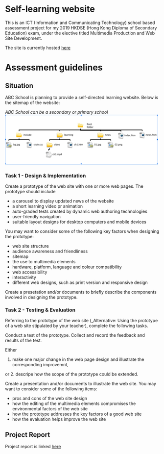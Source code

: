 # Self-learning website

This is an ICT (Information and Communicating Technology) school based assessment project for my 2019 HKDSE (Hong Kong Diploma of Secondary Education) exam, under the elective titled Multimedia Production and Web Site Development.

The site is currently hosted [here](https://intezzz.github.io/SBA-self-learning/website/)

# Assessment guidelines

## Situation

ABC School is planning to provide a self-directed learning website. Below is the sitemap of the website:

_ABC School can be a secondary or primary school_
![Sitemap](guideline_sitemap.png "Sitemap")

### Task 1 - Design & Implementation

Create a prototype of the web site with one or more web pages. The prototype should include

- a carousel to display updated news of the website
- a short learning video pr animation
- auto-graded tests created by dynamic web authoring technologies
- user-friendly navigation
- suitable layout designs for desktop computers and mobile devices

You may want to consider some of the following key factors when designing the prototype:

- web site structure
- audience awareness and friendliness
- sitemap
- the use to multimedia elements
- hardware, platform, language and colour compatibility
- web accessibility
- interactivity
- different web designs, such as print version and responsive design 

Create a presetation and/or documents to briefly describe the components involved in designing the prototype.

### Task 2 - Testing & Evaluation

Referring to the prototype of the web site (_Alternative: Using the prototype of a web site stipulated by your teacher), complete the following tasks.

Conduct a test of the prototype. Collect and record the feedback and results of the test.

Either 
1. make one major change in the web page design and illustrate the corresponding improvemnt,

or 
2. descripe how the scope of the prototype could be extended.

Create a presentation and/or documents to illustrate the web site. You may want to consider some of the following items:
- pros and cons of the web site design
- how the editing of the multimedia elements compromises the environmental factors of the web site 
- how the prototype addresses the key factors of a good web site
- how the evaluation helps improve the web site

## Project Report

Project report is linked [here](https://github.com/intezzz/SBA-self-learning/blob/main/README.pdf)
